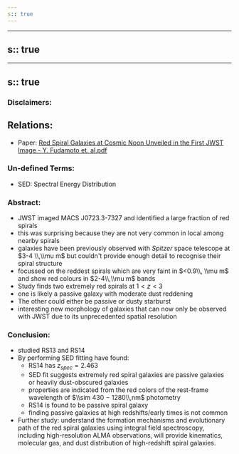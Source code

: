 ```yaml
---
s:: true
---
```

---
s:: true
---
---
s:: true
---
### Disclaimers:


## Relations:
- Paper: [Red Spiral Galaxies at Cosmic Noon Unveiled in the First JWST Image - Y. Fudamoto et. al.pdf](../../../PDFs/Red%20Spiral%20Galaxies%20at%20Cosmic%20Noon%20Unveiled%20in%20the%20First%20JWST%20Image%20-%20Y.%20Fudamoto%20et.%20al.pdf)

### Un-defined Terms:
- SED: Spectral Energy Distribution

### Abstract:

- JWST imaged MACS J0723.3-7327 and identified a large fraction of red spirals
- this was surprising because they are not very common in local among nearby spirals
- galaxies have been previously observed with *Spitzer* space telescope at $3-4 \\,\\mu m$  but couldn't provide enough detail to recognise their spiral structure
- focussed on the reddest spirals which are very faint in $<0.9\\, \\mu m$ and show red colours in $2-4\\,\\mu m$ bands
- Study finds two extremely red spirals at $1<z<3$ 
- one is likely a passive galaxy with moderate dust reddening
- The other could either be passive or dusty starburst
- interesting new morphology of galaxies that can now only be observed with JWST due to its unprecedented spatial resolution

### Conclusion:

- studied RS13 and RS14
- By performing SED fitting have found:
	- RS14 has $z_{spec} = 2.463$
	- SED fit suggests extremely red spiral galaxies are passive galaxies or heavily dust-obscured galaxies
	- properties are indicated from the red colors of the rest-frame wavelength of $\\sim 430 − 1280\\,nm$ photometry
	- RS14 is found to be passive spiral galaxy
	- finding passive galaxies at high redshifts/early times is not common
- Further study:  understand the formation mechanisms and evolutionary path of the red spiral galaxies using integral field spectroscopy, including high-resolution ALMA observations, will provide kinematics, molecular gas, and dust distribution of high-redshift spiral galaxies.